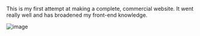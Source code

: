 This is my first attempt at making a complete, commercial website. It went really well and has broadened my front-end knowledge.

![image](https://github.com/user-attachments/assets/81e476d2-2c05-4feb-bae5-2e7f4bc3c40e)

